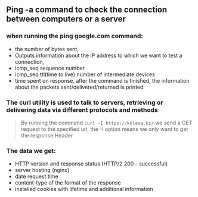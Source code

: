 ## Ping -a command to check the connection between computers or a server

### when running the ping google.com command:
 - the number of bytes sent,
 - Outputs information about the IP address to which we want to test a connection,
 - icmp_seq sequence number
 - icmp_seq ttl(time to live) number of intermediate devices
 - time spent on response,
after the command is finished, the information about the packets sent/delivered/returned is printed

### The curl utility is used to talk to servers, retrieving or delivering data via different protocols and methods 

> By running the command `curl -I https://kolesa.kz/` we send a GET request to the specified url,
> the -I option means we only want to get the response Header
### The data we get:
- HTTP version and response status (HTTP/2 200 - successful)
- server hosting (nginx)
- date request time
- content-type of the format of the response
- installed cookies with lifetime and additional information


